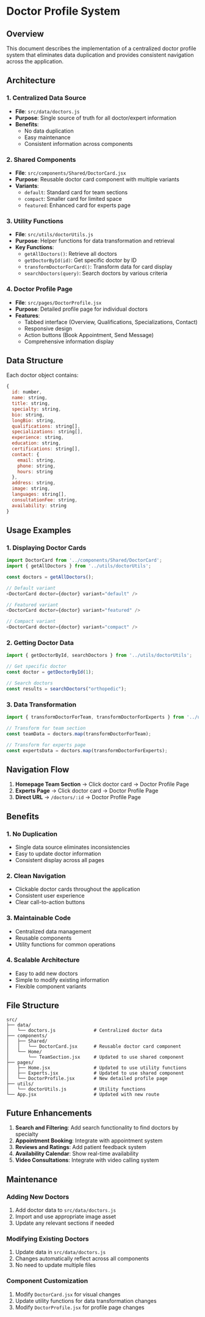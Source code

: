 # Doctor Profile System

## Overview
This document describes the implementation of a centralized doctor profile system that eliminates data duplication and provides consistent navigation across the application.

## Architecture

### 1. Centralized Data Source
- **File**: `src/data/doctors.js`
- **Purpose**: Single source of truth for all doctor/expert information
- **Benefits**: 
  - No data duplication
  - Easy maintenance
  - Consistent information across components

### 2. Shared Components
- **File**: `src/components/Shared/DoctorCard.jsx`
- **Purpose**: Reusable doctor card component with multiple variants
- **Variants**:
  - `default`: Standard card for team sections
  - `compact`: Smaller card for limited space
  - `featured`: Enhanced card for experts page

### 3. Utility Functions
- **File**: `src/utils/doctorUtils.js`
- **Purpose**: Helper functions for data transformation and retrieval
- **Key Functions**:
  - `getAllDoctors()`: Retrieve all doctors
  - `getDoctorById(id)`: Get specific doctor by ID
  - `transformDoctorForCard()`: Transform data for card display
  - `searchDoctors(query)`: Search doctors by various criteria

### 4. Doctor Profile Page
- **File**: `src/pages/DoctorProfile.jsx`
- **Purpose**: Detailed profile page for individual doctors
- **Features**:
  - Tabbed interface (Overview, Qualifications, Specializations, Contact)
  - Responsive design
  - Action buttons (Book Appointment, Send Message)
  - Comprehensive information display

## Data Structure

Each doctor object contains:
```javascript
{
  id: number,
  name: string,
  title: string,
  specialty: string,
  bio: string,
  longBio: string,
  qualifications: string[],
  specializations: string[],
  experience: string,
  education: string,
  certifications: string[],
  contact: {
    email: string,
    phone: string,
    hours: string
  },
  address: string,
  image: string,
  languages: string[],
  consultationFee: string,
  availability: string
}
```

## Usage Examples

### 1. Displaying Doctor Cards
```javascript
import DoctorCard from '../components/Shared/DoctorCard';
import { getAllDoctors } from '../utils/doctorUtils';

const doctors = getAllDoctors();

// Default variant
<DoctorCard doctor={doctor} variant="default" />

// Featured variant
<DoctorCard doctor={doctor} variant="featured" />

// Compact variant
<DoctorCard doctor={doctor} variant="compact" />
```

### 2. Getting Doctor Data
```javascript
import { getDoctorById, searchDoctors } from '../utils/doctorUtils';

// Get specific doctor
const doctor = getDoctorById(1);

// Search doctors
const results = searchDoctors("orthopedic");
```

### 3. Data Transformation
```javascript
import { transformDoctorForTeam, transformDoctorForExperts } from '../utils/doctorUtils';

// Transform for team section
const teamData = doctors.map(transformDoctorForTeam);

// Transform for experts page
const expertsData = doctors.map(transformDoctorForExperts);
```

## Navigation Flow

1. **Homepage Team Section** → Click doctor card → Doctor Profile Page
2. **Experts Page** → Click doctor card → Doctor Profile Page
3. **Direct URL** → `/doctors/:id` → Doctor Profile Page

## Benefits

### 1. **No Duplication**
- Single data source eliminates inconsistencies
- Easy to update doctor information
- Consistent display across all pages

### 2. **Clean Navigation**
- Clickable doctor cards throughout the application
- Consistent user experience
- Clear call-to-action buttons

### 3. **Maintainable Code**
- Centralized data management
- Reusable components
- Utility functions for common operations

### 4. **Scalable Architecture**
- Easy to add new doctors
- Simple to modify existing information
- Flexible component variants

## File Structure

```
src/
├── data/
│   └── doctors.js              # Centralized doctor data
├── components/
│   ├── Shared/
│   │   └── DoctorCard.jsx      # Reusable doctor card component
│   └── Home/
│       └── TeamSection.jsx     # Updated to use shared component
├── pages/
│   ├── Home.jsx                # Updated to use utility functions
│   ├── Experts.jsx             # Updated to use shared component
│   └── DoctorProfile.jsx       # New detailed profile page
├── utils/
│   └── doctorUtils.js          # Utility functions
└── App.jsx                     # Updated with new route
```

## Future Enhancements

1. **Search and Filtering**: Add search functionality to find doctors by specialty
2. **Appointment Booking**: Integrate with appointment system
3. **Reviews and Ratings**: Add patient feedback system
4. **Availability Calendar**: Show real-time availability
5. **Video Consultations**: Integrate with video calling system

## Maintenance

### Adding New Doctors
1. Add doctor data to `src/data/doctors.js`
2. Import and use appropriate image asset
3. Update any relevant sections if needed

### Modifying Existing Doctors
1. Update data in `src/data/doctors.js`
2. Changes automatically reflect across all components
3. No need to update multiple files

### Component Customization
1. Modify `DoctorCard.jsx` for visual changes
2. Update utility functions for data transformation changes
3. Modify `DoctorProfile.jsx` for profile page changes
